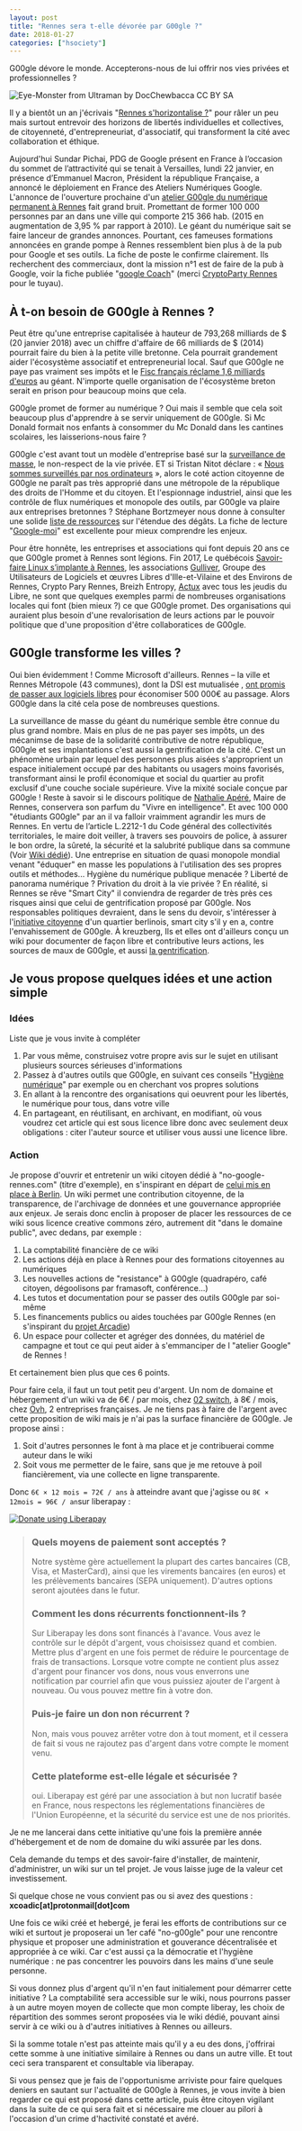```yaml
---
layout: post
title: "Rennes sera t-elle dévorée par G00gle ?"
date: 2018-01-27
categories: ["hsociety"]
---
```

G00gle dévore le monde. Accepterons-nous de lui offrir nos vies privées et professionnelles ?

![](https://framapic.org/UOK2Uq1uksEg/dqpLJCU2NBu7 "Eye-Monster from Ultraman by DocChewbacca CC BY SA")

Il y a bientôt un an j'écrivais "[Rennes s'horizontalise ?](https://xavcc.github.io/hsociety/2017/02/18/horizontal_rennes.html)" pour râler un peu mais surtout entrevoir des horizons de libertés individuelles et collectives, de citoyenneté, d'entrepreneuriat, d'associatif, qui transforment la cité avec collaboration et éthique.

Aujourd'hui Sundar Pichai, PDG de Google présent en France à l’occasion du sommet de l’attractivité qui se tenait à Versailles, lundi 22 janvier, en présence d’Emmanuel Macron, Président la république Française, a annoncé le déploiement en France des Ateliers Numériques Google.
L'annonce de l'ouverture prochaine d'un [atelier G00gle du numérique permanent à Rennes](https://www.ouest-france.fr/bretagne/rennes-35000/google-va-ouvrir-son-premier-atelier-du-numerique-permanent-rennes-5515044) fait grand bruit. Promettant de former 100 000 personnes par an dans une ville qui comporte 215 366 hab. (2015 en augmentation de 3,95 % par rapport à 2010). Le géant du numérique sait se faire lanceur de grandes annonces. Pourtant, ces fameuses formations annoncées en grande pompe à Rennes ressemblent bien plus à de la pub pour Google et ses outils. La fiche de poste le confirme clairement. Ils recherchent des commerciaux, dont la mission n°1 est de faire de la pub à Google, voir la fiche publiée "[google Coach](https://www.linkedin.com/jobs/view/456479600/)" (merci [CryptoParty Rennes](https://www.cryptoparty.in/rennes) pour le tuyau).

## À t-on besoin de G00gle à Rennes ?

Peut être qu'une entreprise capitalisée à hauteur de 793,268 milliards de $ (20 janvier 2018) avec un chiffre d'affaire de 66 milliards de $ (2014) pourrait faire du bien à la petite ville bretonne. Cela pourrait grandement aider l'écosystème associatif et entrepreneurial local. Sauf que G00gle ne paye pas vraiment ses impôts et le [Fisc français réclame 1,6 milliards d'euros](http://www.huffingtonpost.fr/2016/02/24/google-impots-france-16-milliards-d-euros_n_9307458.html) au géant. N'importe quelle organisation de l'écosystème breton serait en prison pour beaucoup moins que cela. 

G00gle promet de former au numérique ? Oui mais il semble que cela soit beaucoup plus d'apprendre à se servir uniquement de G00gle. Si Mc Donald formait nos enfants à consommer du Mc Donald dans les cantines scolaires, les laisserions-nous faire ?

G00gle c'est avant tout un modèle d'entreprise basé sur la [surveillance de masse](https://wiki.fuckoffgoogle.de/index.php?title=GoogleAndMassSurveillance), le non-respect de la vie privée. ET si Tristan Nitot déclare : « [Nous sommes surveillés par nos ordinateurs](https://reporterre.net/Tristan-Nitot-Nous-sommes-surveilles-par-nos-ordinateurs) », alors le coté action citoyenne de G00gle ne paraît pas très approprié dans une métropole de la république des droits de l'Homme et du citoyen. Et l'espionnage industriel, ainsi que les contrôle de flux numériques et monopole des outils, par G00gle va plaire aux entreprises bretonnes ? Stéphane Bortzmeyer nous donne à consulter une solide [liste de ressources](http://www.bortzmeyer.org/search?pattern=google) sur l'étendue des dégâts. La fiche de lecture "[Google-moi](http://www.bortzmeyer.org/google-moi.html)" est excellente pour mieux comprendre les enjeux.

Pour être honnête, les entreprises et associations qui font depuis 20 ans ce que G00gle promet à Rennes sont légions. Fin 2017, Le québécois [Savoir-faire Linux s’implante à Rennes](https://www.ouest-france.fr/bretagne/rennes-35000/numerique-le-quebecois-savoir-faire-linux-s-implante-rennes-5409212), les associations [Gulliver](http://www.gulliver.eu.org/), Groupe des Utilisateurs de Logiciels et œuvres Libres d'Ille-et-Vilaine et des Environs de Rennes, Crypto Pary Rennes, Breizh Entropy, [Actux](http://actux.eu.org/) avec tous les jeudis du Libre, ne sont que quelques exemples parmi de nombreuses organisations locales qui font (bien mieux ?) ce que G00gle promet. Des organisations qui auraient plus besoin d'une revalorisation de leurs actions par le pouvoir politique que d'une proposition d'être collaboratices de G00gle.

## G00gle transforme les villes ?

Oui bien évidemment ! Comme Microsoft d'ailleurs. Rennes – la ville et Rennes Métropole (43 communes), dont la DSI est mutualisée , [ont promis de passer aux logiciels libres](http://www.zdnet.fr/blogs/l-esprit-libre/rennes-passe-au-logiciel-libre-en-commencant-par-la-messagerie-39857520.htm) pour économiser 500 000€ au passage. Alors G00gle dans la cité cela pose de nombreuses questions.

La surveillance de masse du géant du numérique semble être connue du plus grand nombre. Mais en plus de ne pas payer ses impôts, un des mécanimse de base de la solidarité contributive de notre république, G00gle et ses implantations c'est aussi la gentrification de la cité. C'est un phénomène urbain par lequel des personnes plus aisées s'approprient un espace initialement occupé par des habitants ou usagers moins favorisés, transformant ainsi le profil économique et social du quartier au profit exclusif d'une couche sociale supérieure. Vive la mixité sociale conçue par G00gle ! Reste à savoir si le discours politique de [Nathalie Apéré](https://fr.wikipedia.org/wiki/Nathalie_App%C3%A9r%C3%A9), Maire de Rennes, conservera son parfum du "Vivre en intelligence". Et avec 100 000 "étudiants G00gle" par an il va falloir vraimment agrandir les murs de Rennes. 
En vertu de l’article L.2212-1 du Code général des collectivités territoriales, le maire doit veiller, à travers ses pouvoirs de police, à assurer le bon ordre, la sûreté, la sécurité et la salubrité publique dans sa commune (Voir [Wiki dédié](http://www.wikiterritorial.cnfpt.fr/xwiki/wiki/econnaissances/view/Notions-Cles/Lespouvoirsdepolicedumairenotionsgenerales)). Une entreprise en situation de quasi monopole mondial venant "éduquer" en masse les populations à l'utilisation des ses propres outils et méthodes... Hygiène du numérique publique menacée ? Liberté de panorama numérique ? Privation du droit à la vie privée ? En réalité, si Rennes se rêve "Smart City" il conviendra de regarder de très près ces risques ainsi que celui de gentrification proposé par G00gle. Nos responsables politiques devraient, dans le sens du devoir, s'intéresser à l'[initiative citoyenne](https://fuckoffgoogle.de/) d'un quartier berlinois, smart city s'il y en a, contre l'envahissement de G00gle.
À kreuzberg, Ils et elles ont d'ailleurs conçu un wiki pour documenter de façon libre et contributive leurs actions, les sources de maux de G00gle, et aussi [la gentrification](https://wiki.fuckoffgoogle.de/index.php?title=GoogleAndGentrification).

## Je vous propose quelques idées et une action simple

### Idées 
Liste que je vous invite à compléter 

1. Par vous même, construisez votre propre avis sur le sujet en utilisant plusieurs sources sérieuses d'informations
2. Passez à d'autres outils que G00gle, en suivant ces conseils "[Hygiène numérique](https://xavcc.github.io/hsociety/2018/01/08/hygiene-numerique.html)" par exemple ou en cherchant vos propres solutions
3. En allant à la rencontre des organisations qui oeuvrent pour les libertés, le numérique pour tous, dans votre ville
4. En partageant, en réutilisant, en archivant, en modifiant, où vous voudrez cet article qui est sous licence libre donc avec seulement deux obligations : citer l'auteur source et utiliser vous aussi une licence libre.

### Action

Je propose d'ouvrir et entretenir un wiki citoyen dédié à "no-google-rennes.com" (titre d'exemple), en s'inspirant en départ de [celui mis en place à Berlin](https://wiki.fuckoffgoogle.de/index.php?title=Main_Page). Un wiki permet une contribution citoyenne, de la transparence, de l'archivage de données et une gouvernance appropriée aux enjeux. Je serais donc enclin à proposer de placer les ressources de ce wiki sous licence creative commons zéro, autrement dit "dans le domaine public", avec dedans, par exemple :
1. La comptabilité financière de ce wiki
2. Les actions déjà en place à Rennes pour des formations citoyennes au numériques
3. Les nouvelles actions de "resistance" à G00gle (quadrapéro, café citoyen, dégoolisons par framasoft, conférence...)
4. Les tutos et documentation pour se passer des outils G00gle par soi-même
5. Les financements publics ou aides touchées par G00gle Rennes (en s'inspirant du [projet Arcadie](https://projetarcadie.com/))
6. Un espace pour collecter et agréger des données, du matériel de campagne et tout ce qui peut aider à s'emmanciper de l "atelier Google" de Rennes !

Et certainement bien plus que ces 6 points.

Pour faire cela, il faut un tout petit peu d'argent. Un nom de domaine et hébergement d'un wiki va de 6€ / par mois, chez [02 switch](https://www.o2switch.fr), à 8€ / mois, chez [Ovh](https://www.ovh.com/fr), 2 entreprises françaises.
Je ne tiens pas à faire de l'argent avec cette proposition de wiki mais je n'ai pas la surface financière de G00gle. Je propose ainsi :

1. Soit d'autres personnes le font à ma place et je contribuerai comme auteur dans le wiki
2. Soit vous me permetter de le faire, sans que je me retouve à poil fiancièrement, via une collecte en ligne transparente.

Donc `6€ × 12 mois = 72€ / ans` à atteindre avant que j'agisse ou `8€ × 12mois = 96€ / an`sur liberapay :

<noscript><a href="https://liberapay.com/Xav.CC/donate"><img alt="Donate using Liberapay" src="https://liberapay.com/assets/widgets/donate.svg"></a></noscript>

> ### Quels moyens de paiement sont acceptés ?
> Notre système gère actuellement la plupart des cartes bancaires (CB, Visa, et MasterCard), ainsi que les virements bancaires (en euros) et les prélèvements bancaires (SEPA uniquement). D'autres options seront ajoutées dans le futur.
> ### Comment les dons récurrents fonctionnent-ils ?
> Sur Liberapay les dons sont financés à l'avance. Vous avez le contrôle sur le dépôt d'argent, vous choisissez quand et combien. Mettre plus d'argent en une fois permet de réduire le pourcentage de frais de transactions.
Lorsque votre compte ne contient plus assez d'argent pour financer vos dons, nous vous enverrons une notification par courriel afin que vous puissiez ajouter de l'argent à nouveau. Ou vous pouvez mettre fin à votre don.
> ### Puis-je faire un don non récurrent ?
> Non, mais vous pouvez arrêter votre don à tout moment, et il cessera de fait si vous ne rajoutez pas d'argent dans votre compte le moment venu.
> ### Cette plateforme est-elle légale et sécurisée ?
> oui. Liberapay est géré par une association à but non lucratif basée en France, nous respectons les réglementations financières de l'Union Européenne, et la sécurité du service est une de nos priorités.

Je ne me lancerai dans cette initiative qu'une fois la première année d'hébergement et de nom de domaine du wiki assurée par les dons.

Cela demande du temps et des savoir-faire d'installer, de maintenir, d'administrer, un wiki sur un tel projet. Je vous laisse juge de la valeur cet investissement.

Si quelque chose ne vous convient pas ou si avez des questions : **xcoadic[at]protonmail[dot]com**

Une fois ce wiki créé et hebergé, je ferai les efforts de contributions sur ce wiki et surtout je proposerai un 1er café "no-g00gle" pour une rencontre physique et proposer une administration et gouverance décentralisée et appropriée à ce wiki. Car c'est aussi ça la démocratie et l'hygiène numérique : ne pas concentrer les pouvoirs dans les mains d'une seule personne.

Si vous donnez plus d'argent qu'il n'en faut initialement pour démarrer cette initiative ?
La comptabilité sera accessible sur le wiki, nous pourrons passer à un autre moyen moyen de collecte que mon compte liberay, les choix de répartition des sommes seront proposées via le wiki dédié, pouvant ainsi servir à ce wiki ou à d'autres initiatives à Rennes ou ailleurs.

Si la somme totale n'est pas atteinte mais qu'il y a eu des dons, j'offrirai cette somme à une initiative similaire à Rennes ou dans un autre ville. Et tout ceci sera transparent et consultable via liberapay.

Si vous pensez que je fais de l'opportunisme arriviste pour faire quelques deniers en sautant sur l'actualité de G00gle à Rennes, je vous invite à bien regarder ce qui est proposé dans cette article, puis être citoyen vigilant dans la suite de ce qui sera fait et si nécessaire me clouer au pilori à l'occasion d'un crime d'hactivité constaté et avéré.
